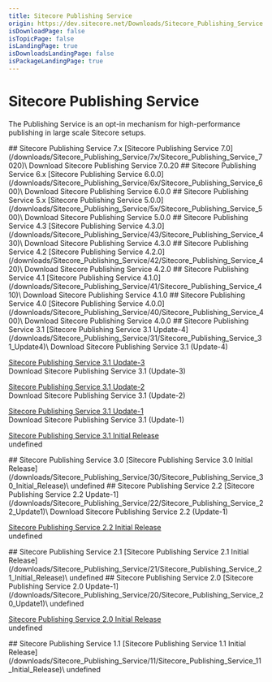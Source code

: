 ```yaml
---
title: Sitecore Publishing Service
origin: https://dev.sitecore.net/Downloads/Sitecore_Publishing_Service.aspx
isDownloadPage: false
isTopicPage: false
isLandingPage: true
isDownloadsLandingPage: false
isPackageLandingPage: true
---
```


# Sitecore Publishing Service

The Publishing Service is an opt-in mechanism for high-performance publishing in large scale Sitecore setups.

<Card variant='outlineRaised' px={0} mb={8}>
<CardHeader>
## Sitecore Publishing Service 7.x
</CardHeader>
<CardBody>
[Sitecore Publishing Service 7.0](/downloads/Sitecore_Publishing_Service/7x/Sitecore_Publishing_Service_7020)\
Download Sitecore Publishing Service 7.0.20


</CardBody>          
</Card>
<Card variant='outlineRaised' px={0} mb={8}>
<CardHeader>
## Sitecore Publishing Service 6.x
</CardHeader>
<CardBody>
[Sitecore Publishing Service 6.0.0](/downloads/Sitecore_Publishing_Service/6x/Sitecore_Publishing_Service_600)\
Download Sitecore Publishing Service 6.0.0


</CardBody>          
</Card>
<Card variant='outlineRaised' px={0} mb={8}>
<CardHeader>
## Sitecore Publishing Service 5.x
</CardHeader>
<CardBody>
[Sitecore Publishing Service 5.0.0](/downloads/Sitecore_Publishing_Service/5x/Sitecore_Publishing_Service_500)\
Download Sitecore Publishing Service 5.0.0


</CardBody>          
</Card>
<Card variant='outlineRaised' px={0} mb={8}>
<CardHeader>
## Sitecore Publishing Service 4.3
</CardHeader>
<CardBody>
[Sitecore Publishing Service 4.3.0](/downloads/Sitecore_Publishing_Service/43/Sitecore_Publishing_Service_430)\
Download Sitecore Publishing Service 4.3.0


</CardBody>          
</Card>
<Card variant='outlineRaised' px={0} mb={8}>
<CardHeader>
## Sitecore Publishing Service 4.2
</CardHeader>
<CardBody>
[Sitecore Publishing Service 4.2.0](/downloads/Sitecore_Publishing_Service/42/Sitecore_Publishing_Service_420)\
Download Sitecore Publishing Service 4.2.0


</CardBody>          
</Card>
<Card variant='outlineRaised' px={0} mb={8}>
<CardHeader>
## Sitecore Publishing Service 4.1
</CardHeader>
<CardBody>
[Sitecore Publishing Service 4.1.0](/downloads/Sitecore_Publishing_Service/41/Sitecore_Publishing_Service_410)\
Download Sitecore Publishing Service 4.1.0


</CardBody>          
</Card>
<Card variant='outlineRaised' px={0} mb={8}>
<CardHeader>
## Sitecore Publishing Service 4.0
</CardHeader>
<CardBody>
[Sitecore Publishing Service 4.0.0](/downloads/Sitecore_Publishing_Service/40/Sitecore_Publishing_Service_400)\
Download Sitecore Publishing Service 4.0.0


</CardBody>          
</Card>
<Card variant='outlineRaised' px={0} mb={8}>
<CardHeader>
## Sitecore Publishing Service 3.1
</CardHeader>
<CardBody>
[Sitecore Publishing Service 3.1 Update-4](/downloads/Sitecore_Publishing_Service/31/Sitecore_Publishing_Service_31_Update4)\
Download Sitecore Publishing Service 3.1 (Update-4)

[Sitecore Publishing Service 3.1 Update-3](/downloads/Sitecore_Publishing_Service/31/Sitecore_Publishing_Service_31_Update3)\
Download Sitecore Publishing Service 3.1 (Update-3)

[Sitecore Publishing Service 3.1 Update-2](/downloads/Sitecore_Publishing_Service/31/Sitecore_Publishing_Service_31_Update2)\
Download Sitecore Publishing Service 3.1 (Update-2)

[Sitecore Publishing Service 3.1 Update-1](/downloads/Sitecore_Publishing_Service/31/Sitecore_Publishing_Service_31_Update1)\
Download Sitecore Publishing Service 3.1 (Update-1)

[Sitecore Publishing Service 3.1 Initial Release](/downloads/Sitecore_Publishing_Service/31/Sitecore_Publishing_Service_31_Initial_Release)\
undefined


</CardBody>          
</Card>
<Card variant='outlineRaised' px={0} mb={8}>
<CardHeader>
## Sitecore Publishing Service 3.0
</CardHeader>
<CardBody>
[Sitecore Publishing Service 3.0 Initial Release](/downloads/Sitecore_Publishing_Service/30/Sitecore_Publishing_Service_30_Initial_Release)\
undefined


</CardBody>          
</Card>
<Card variant='outlineRaised' px={0} mb={8}>
<CardHeader>
## Sitecore Publishing Service 2.2
</CardHeader>
<CardBody>
[Sitecore Publishing Service 2.2 Update-1](/downloads/Sitecore_Publishing_Service/22/Sitecore_Publishing_Service_22_Update1)\
Download Sitecore Publishing Service 2.2 (Update-1)

[Sitecore Publishing Service 2.2 Initial Release](/downloads/Sitecore_Publishing_Service/22/Sitecore_Publishing_Service_22_Initial_Release)\
undefined


</CardBody>          
</Card>
<Card variant='outlineRaised' px={0} mb={8}>
<CardHeader>
## Sitecore Publishing Service 2.1
</CardHeader>
<CardBody>
[Sitecore Publishing Service 2.1 Initial Release](/downloads/Sitecore_Publishing_Service/21/Sitecore_Publishing_Service_21_Initial_Release)\
undefined


</CardBody>          
</Card>
<Card variant='outlineRaised' px={0} mb={8}>
<CardHeader>
## Sitecore Publishing Service 2.0
</CardHeader>
<CardBody>
[Sitecore Publishing Service 2.0 Update-1](/downloads/Sitecore_Publishing_Service/20/Sitecore_Publishing_Service_20_Update1)\
undefined

[Sitecore Publishing Service 2.0 Initial Release](/downloads/Sitecore_Publishing_Service/20/Sitecore_Publishing_Service_20_Initial_Release)\
undefined


</CardBody>          
</Card>
<Card variant='outlineRaised' px={0} mb={8}>
<CardHeader>
## Sitecore Publishing Service 1.1
</CardHeader>
<CardBody>
[Sitecore Publishing Service 1.1 Initial Release](/downloads/Sitecore_Publishing_Service/11/Sitecore_Publishing_Service_11_Initial_Release)\
undefined


</CardBody>          
</Card>